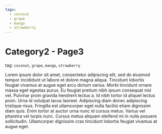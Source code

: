 ```yaml
---
tags:
  - coconut
  - grape
  - mango
  - strawberry
---
```


# Category2 - Page3

tag: `coconut`, `grape`, `mango`, `strawberry`

Lorem ipsum dolor sit amet, consectetur adipiscing elit, sed do eiusmod tempor incididunt ut labore et dolore magna aliqua. Tincidunt lobortis feugiat vivamus at augue eget arcu dictum varius. Morbi tincidunt ornare massa eget egestas purus. Eu feugiat pretium nibh ipsum consequat nisl vel. Pulvinar proin gravida hendrerit lectus a. Id nibh tortor id aliquet lectus proin. Urna id volutpat lacus laoreet. Adipiscing diam donec adipiscing tristique risus. Fringilla est ullamcorper eget nulla facilisi etiam dignissim diam quis. Enim tortor at auctor urna nunc id cursus metus. Varius vel pharetra vel turpis nunc. Cursus metus aliquam eleifend mi in nulla posuere sollicitudin. Ullamcorper dignissim cras tincidunt lobortis feugiat vivamus at augue eget.
